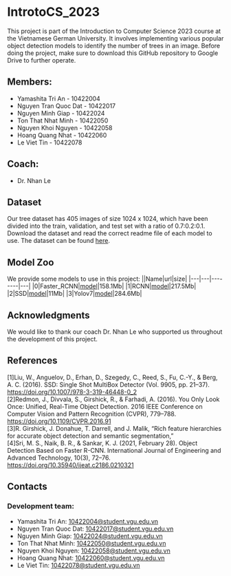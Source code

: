 # IntrotoCS_2023
This project is part of the Introduction to Computer Science 2023 course at the Vietnamese German University. It involves implementing various popular object detection models to identify the number of trees in an image. Before doing the project, make sure to download this GitHub repository to Google Drive to further operate.

## Members:
- Yamashita Tri An - 10422004
- Nguyen Tran Quoc Dat - 10422017
- Nguyen Minh Giap - 10422024
- Ton That Nhat Minh - 10422050
- Nguyen Khoi Nguyen - 10422058
- Hoang Quang Nhat - 10422060
- Le Viet Tin - 10422078

## Coach:
- Dr. Nhan Le

## Dataset
Our tree dataset has 405 images of size 1024 x 1024, which have been divided into the train, validation, and test set with a ratio of 0.7:0.2:0.1. Download the dataset and read the correct readme file of each model to use. 
The dataset can be found [here](https://drive.google.com/drive/folders/1ylXgcWFMX43FdWxA-oHMlztELLNFdbgY?usp=sharing).

## Model Zoo 
We provide some models to use in this project: 
||Name|url|size|
|---|---|--------|---|
|0|Faster_RCNN|[model](https://drive.google.com/uc?export=download&id=1DtVlGqlJiOKLBB0rsJDhyCfKsQgI15R9)|158.1Mb|
|1|RCNN|[model](https://drive.google.com/uc?export=download&id=1-PhXe-WUdzziK2T0WM0c9aMur0bTLkH8)|217.5Mb|
|2|SSD|[model](https://drive.google.com/uc?export=download&id=1zng-5ox1WRqLH_4psbr21WZ8L4I2vA1y)|11Mb|
|3|Yolov7|[model](https://drive.google.com/uc?export=download&id=10CUFS0mtObpQDVzm7TAxE6LvfpEC7r65)|284.6Mb|

## Acknowledgments
We would like to thank our coach Dr. Nhan Le who supported us throughout the development of this project.

## References
[1]Liu, W., Anguelov, D., Erhan, D., Szegedy, C., Reed, S., Fu, C.-Y., & Berg, A. C. (2016). SSD: Single Shot MultiBox Detector (Vol. 9905, pp. 21–37). https://doi.org/10.1007/978-3-319-46448-0_2 \
[2]Redmon, J., Divvala, S., Girshick, R., & Farhadi, A. (2016). You Only Look Once: Unified, Real-Time Object Detection. 2016 IEEE Conference on Computer Vision and Pattern Recognition (CVPR), 779–788. https://doi.org/10.1109/CVPR.2016.91 \
[3]R. Girshick, J. Donahue, T. Darrell, and J. Malik, “Rich feature hierarchies for accurate object detection and semantic segmentation,” \
[4]Sri, M. S., Naik, B. R., & Sankar, K. J. (2021, February 28). Object Detection Based on Faster R-CNN. International Journal of Engineering and Advanced Technology, 10(3), 72–76. https://doi.org/10.35940/ijeat.c2186.0210321

## Contacts
### Development team:
- Yamashita Tri An: 10422004@student.vgu.edu.vn
- Nguyen Tran Quoc Dat: 10422017@student.vgu.edu.vn
- Nguyen Minh Giap: 10422024@student.vgu.edu.vn
- Ton That Nhat Minh: 10422050@student.vgu.edu.vn
- Nguyen Khoi Nguyen: 10422058@student.vgu.edu.vn
- Hoang Quang Nhat: 10422060@student.vgu.edu.vn
- Le Viet Tin: 10422078@student.vgu.edu.vn
